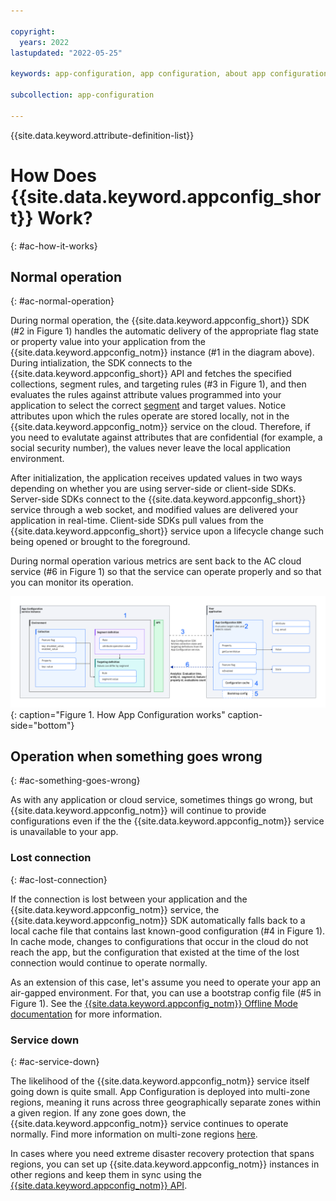 ```yaml
---

copyright:
  years: 2022
lastupdated: "2022-05-25"

keywords: app-configuration, app configuration, about app configuration

subcollection: app-configuration

---
```


{{site.data.keyword.attribute-definition-list}}

# How Does {{site.data.keyword.appconfig_short}} Work?
{: #ac-how-it-works}

## Normal operation
{: #ac-normal-operation}

During normal operation, the {{site.data.keyword.appconfig_short}} SDK (#2 in Figure 1) handles the automatic delivery of the appropriate flag state or property value into your application from the {{site.data.keyword.appconfig_notm}} instance (#1 in the diagram above). During intialization, the SDK connects to the {{site.data.keyword.appconfig_short}} API and fetches the specified collections, segment rules, and targeting rules (#3 in Figure 1), and then evaluates the rules against attribute values programmed into your application to select the correct [segment](/docs/app-configuration?topic=app-configuration-ac-segments) and target values.  Notice attributes upon which the rules operate are stored locally, not in the {{site.data.keyword.appconfig_notm}} service on the cloud.  Therefore, if you need to evalutate against attributes that are confidential (for example, a social security number), the values never leave the local application environment.

After initialization, the application receives updated values in two ways depending on whether you are using server-side or client-side SDKs.  Server-side SDKs connect to the {{site.data.keyword.appconfig_short}} service through a web socket, and modified values are delivered your application in real-time. Client-side SDKs pull values from the {{site.data.keyword.appconfig_short}} service upon a lifecycle change such being opened or brought to the foreground.

During normal operation various metrics are sent back to the AC cloud service (#6 in Figure 1) so that the service can operate properly and so that you can monitor its operation.

![Overview](images/ac-how-it-works.png "How it works diagram"){: caption="Figure 1. How App Configuration works" caption-side="bottom"}

## Operation when something goes wrong 
{: #ac-something-goes-wrong}

As with any application or cloud service, sometimes things go wrong, but {{site.data.keyword.appconfig_notm}} will continue to provide configurations even if the the {{site.data.keyword.appconfig_notm}} service is unavailable to your app.

### Lost connection
{: #ac-lost-connection}

If the connection is lost between your application and the {{site.data.keyword.appconfig_notm}} service, the {{site.data.keyword.appconfig_notm}} SDK automatically falls back to a local cache file that contains last known-good configuration (#4 in Figure 1).  In cache mode, changes to configurations that occur in the cloud do not reach the app, but the configuration that existed at the time of the lost connection would continue to operate normally.  

As an extension of this case, let's assume you need to operate your app an air-gapped environment.  For that, you can use a bootstrap config file (#5 in Figure 1).  See the [{{site.data.keyword.appconfig_notm}} Offline Mode documentation](/docs/app-configuration?topic=app-configuration-ac-offline) for more information.

### Service down
{: #ac-service-down}

The likelihood of the {{site.data.keyword.appconfig_notm}} service itself going down is quite small.  App Configuration is deployed into multi-zone regions, meaning it runs across three geographically separate zones within a given region.   If any zone goes down, the {{site.data.keyword.appconfig_notm}} service continues to operate normally.  Find more information on multi-zone regions [here](/docs/overview?topic=overview-locations).

In cases where you need extreme disaster recovery protection that spans regions, you can set up {{site.data.keyword.appconfig_notm}} instances in other regions and keep them in sync using the [{{site.data.keyword.appconfig_notm}} API](https://cloud.ibm.com/apidocs/app-configuration).
